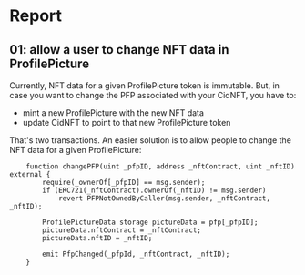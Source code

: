 # Report

## 01: allow a user to change NFT data in ProfilePicture

Currently, NFT data for a given ProfilePicture token is immutable. But, in case you want to change the PFP associated with your CidNFT, you have to:
- mint a new ProfilePicture with the new NFT data
- update CidNFT to point to that new ProfilePicture token

That's two transactions. An easier solution is to allow people to change the NFT data for a given ProfilePicture:

```sol
    function changePFP(uint _pfpID, address _nftContract, uint _nftID) external {
        require(_ownerOf[_pfpID] == msg.sender);
        if (ERC721(_nftContract).ownerOf(_nftID) != msg.sender)
            revert PFPNotOwnedByCaller(msg.sender, _nftContract, _nftID);

        ProfilePictureData storage pictureData = pfp[_pfpID];
        pictureData.nftContract = _nftContract;
        pictureData.nftID = _nftID;    

        emit PfpChanged(_pfpId, _nftContract, _nftID);
    }
```
